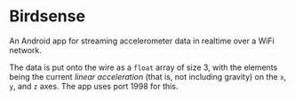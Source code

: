 # Birdsense
An Android app for streaming accelerometer data in realtime over a WiFi network.

The data is put onto the wire as a `float` array of size 3, with the elements
being the current *linear acceleration* (that is, not including gravity) on the
`x`, `y`, and `z` axes. The app uses port 1998 for this.
